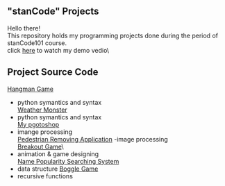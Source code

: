## "stanCode" Projects
Hello there!\
This repository holds my programming projects done during the period of stanCode101 course.\
click [here](https://drive.google.com/drive/folders/1Gi3bn9qPW_gR0ISyGzVPLd5Bztdvd7rF?fbclid=IwAR36BW3v_bHn-Idsh-0_ROSWLwrXOzoervZId25OOzH2LX4b6FCGDfULdDg) to watch my demo vedio\

## Project Source Code
[Hangman Game]()
- python symantics and syntax\
[Weather Monster]()
- python symantics and syntax\
[My pgotoshop]()
- imange processing\
[Pedestrian Removing Application]()
-image processing\
[Breakout Game]()\
- animation & game designing\
[Name Popularity Searching System]()
- data structure
[Boggle Game]()
- recursive functions

